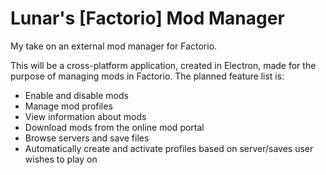 # Lunar's [Factorio] Mod Manager
My take on an external mod manager for Factorio.

This will be a cross-platform application, created in Electron, made for the purpose of managing mods in Factorio. The planned feature list is:

* Enable and disable mods
* Manage mod profiles
* View information about mods
* Download mods from the online mod portal
* Browse servers and save files
* Automatically create and activate profiles based on server/saves user wishes to play on
